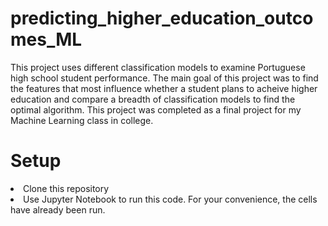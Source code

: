 # predicting_higher_education_outcomes_ML
This project uses different classification models to examine Portuguese high school student performance. The main goal of this project was to find the features that most influence whether a student plans to acheive higher education and compare a breadth of classification models to find the optimal algorithm. This project was completed as a final project for my Machine Learning class in college.

# Setup
<li> Clone this repository </li>
<li> Use Jupyter Notebook to run this code. For your convenience, the cells have already been run. </li>

